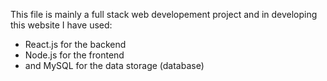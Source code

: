 This file is mainly a full stack web developement project and in developing this website I have used:
- React.js for the backend
- Node.js for the frontend
- and MySQL for the data storage (database)
